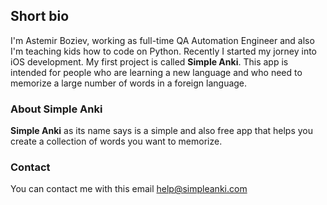 ## Short bio

I'm Astemir Boziev, working as full-time QA Automation Engineer and also I'm teaching kids how to code on Python. Recently I started my jorney into iOS development. My first project is called **Simple Anki**. This app is intended for people who are learning a new language and who need to memorize a large number of words in a foreign language.

### About Simple Anki

**Simple Anki** as its name says is a simple and also free app that helps you create a collection of words you want to memorize.

### Contact
You can contact me with this email help@simpleanki.com

